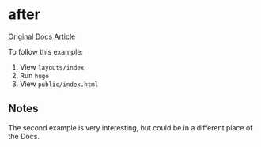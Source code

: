 # after

[Original Docs Article](https://gohugo.io/functions/after/)

To follow this example:
1. View `layouts/index`
2. Run `hugo`
3. View `public/index.html`

## Notes

The second example is very interesting, but could be in a different place of the Docs.
